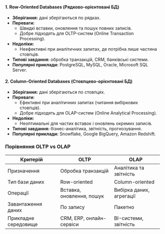 
#### **1. Row-Oriented Databases (Рядково-орієнтовані БД)**
- **Зберігання:** дані зберігаються по рядках.
- **Переваги:**
    - Швидкі вставки, оновлення та пошук повних записів.
    - Добре підходять для OLTP-систем (Online Transaction Processing).
- **Недоліки:**
    - Неефективні при аналітичних запитах, де потрібна лише частина стовпців.
- **Типові завдання:** обробка транзакцій, CRM, банківські системи.
- **Популярні приклади:** PostgreSQL, MySQL, Oracle, Microsoft SQL Server.
#### **2. Column-Oriented Databases (Стовпцево-орієнтовані БД)**
- **Зберігання:** дані зберігаються по стовпцях.
- **Переваги:**
    - Ефективні при аналітичних запитах (читання вибіркових стовпців).
    - Добре підходять для OLAP-систем (Online Analytical Processing).
- **Недоліки:**
    - Неоптимальні для частих вставок і оновлень окремих записів.
- **Типові завдання:** бізнес-аналітика, звітність, прогнозування.
- **Популярні приклади:** Snowflake, Google BigQuery, Amazon Redshift.

### **Порівняння OLTP vs OLAP**

| Критерій             | OLTP                      | OLAP                     |
| -------------------- | ------------------------- | ------------------------ |
| Призначення          | Обробка транзакцій        | Аналітика та звітність   |
| Тип бази даних       | Row-oriented              | Column-oriented          |
| Операції             | Вставка, оновлення, пошук | Вибірка даних, агрегації |
| Завантаження даних   | По запису                 | Пакетно                  |
| Прикладне середовище | CRM, ERP, онлайн-сервіси  | BI-системи, звітність    |
